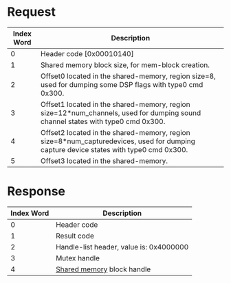 # Request

| Index Word | Description                                                                                                                           |
|------------|---------------------------------------------------------------------------------------------------------------------------------------|
| 0          | Header code \[0x00010140\]                                                                                                            |
| 1          | Shared memory block size, for mem-block creation.                                                                                     |
| 2          | Offset0 located in the shared-memory, region size=8, used for dumping some DSP flags with type0 cmd 0x300.                            |
| 3          | Offset1 located in the shared-memory, region size=12\*num_channels, used for dumping sound channel states with type0 cmd 0x300.       |
| 4          | Offset2 located in the shared-memory, region size=8\*num_capturedevices, used for dumping capture device states with type0 cmd 0x300. |
| 5          | Offset3 located in the shared-memory.                                                                                                 |

# Response

| Index Word | Description                                                 |
|------------|-------------------------------------------------------------|
| 0          | Header code                                                 |
| 1          | Result code                                                 |
| 2          | Handle-list header, value is: 0x4000000                     |
| 3          | Mutex handle                                                |
| 4          | [Shared memory](CSND_Shared_Memory "wikilink") block handle |